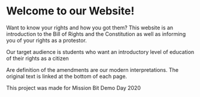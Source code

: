 Welcome to our Website!
=================

Want to know your rights and how you got them? This website is an introduction to the Bill of Rights and the Constitution as well as informing you of your rights as a protestor.

Our target audience is students who want an introductory level of education of their rights as a citizen

Are definition of the amendments are our modern interpretations. The original text is linked at the bottom of each page.

This project was made for Mission Bit Demo Day 2020
